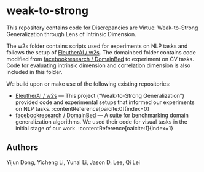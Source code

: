 # weak-to-strong

This repository contains code for Discrepancies are Virtue: Weak-to-Strong Generalization through Lens of Intrinsic Dimension. 

The w2s folder contains scripts used for experiments on NLP tasks and follows the setup of [EleutherAI / w2s](https://github.com/EleutherAI/w2s).
The domainbed folder contains code modified from [facebookresearch / DomainBed](https://github.com/facebookresearch/DomainBed) to experiment on CV tasks. Code for evaluating intrinsic dimension and correlation dimension is also included in this folder.

We build upon or make use of the following existing repositories:

- [EleutherAI / w2s](https://github.com/EleutherAI/w2s) — This project (“Weak-to-Strong Generalization”) provided code and experimental setups that informed our experiments on NLP tasks. :contentReference[oaicite:0]{index=0}  
- [facebookresearch / DomainBed](https://github.com/facebookresearch/DomainBed) — A suite for benchmarking domain generalization algorithms. We used their code for visual tasks in the initial stage of our work. :contentReference[oaicite:1]{index=1}

## Authors
Yijun Dong,
Yicheng Li,
Yunai Li,
Jason D. Lee,
Qi Lei
